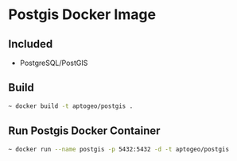 # Postgis Docker Image

## Included

- PostgreSQL/PostGIS

## Build
```sh
~ docker build -t aptogeo/postgis .
```

## Run Postgis Docker Container
```sh
~ docker run --name postgis -p 5432:5432 -d -t aptogeo/postgis
```
